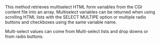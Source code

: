 ﻿This method retrieves multiselect HTML form variables from the CGI content file into an array. Multiselect variables can be returned when using scrolling HTML lists with the SELECT MULTIPE option or multiple radio buttons and checkboxes using the same variable name.

Multi-select values can come from Multi-select lists and drop downs or from radio buttons.